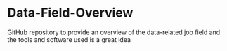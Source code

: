 # Data-Field-Overview
GitHub repository to provide an overview of the data-related job field and the tools and software used is a great idea
